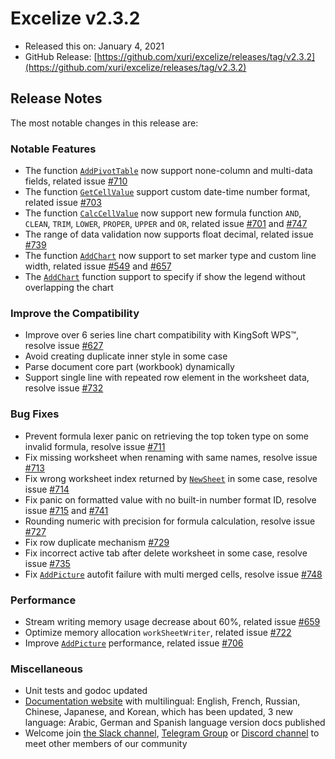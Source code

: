 # Excelize v2.3.2

* Released this on: January 4, 2021
* GitHub Release: [https://github.com/xuri/excelize/releases/tag/v2.3.2](https://github.com/xuri/excelize/releases/tag/v2.3.2)

## Release Notes

The most notable changes in this release are:

### Notable Features

* The function [`AddPivotTable`](https://pkg.go.dev/github.com/360EntSecGroup-Skylar/excelize/v2@v2.3.2#File.AddPivotTable) now support none-column and multi-data fields, related issue [#710](https://github.com/xuri/excelize/issues/710)
* The function [`GetCellValue`](https://pkg.go.dev/github.com/360EntSecGroup-Skylar/excelize/v2@v2.3.2#File.GetCellValue) support custom date-time number format, related issue [#703](https://github.com/xuri/excelize/issues/703)
* The function [`CalcCellValue`](https://pkg.go.dev/github.com/360EntSecGroup-Skylar/excelize/v2@v2.3.2#File.CalcCellValue) now support new formula function `AND`, `CLEAN`, `TRIM`, `LOWER`, `PROPER`, `UPPER` and `OR`, related issue [#701](https://github.com/xuri/excelize/issues/701) and [#747](https://github.com/xuri/excelize/issues/747)
* The range of data validation now supports float decimal, related issue [#739](https://github.com/xuri/excelize/issues/739)
* The function [`AddChart`](https://pkg.go.dev/github.com/360EntSecGroup-Skylar/excelize/v2@v2.3.2#File.AddChart) now support to set marker type and custom line width, related issue [#549](https://github.com/xuri/excelize/issues/549) and [#657](https://github.com/xuri/excelize/issues/657)
* The [`AddChart`](https://pkg.go.dev/github.com/360EntSecGroup-Skylar/excelize/v2@v2.3.2#File.AddChart) function support to specify if show the legend without overlapping the chart

### Improve the Compatibility

* Improve over 6 series line chart compatibility with KingSoft WPS&trade;, resolve issue [#627](https://github.com/xuri/excelize/issues/627)
* Avoid creating duplicate inner style in some case
* Parse document core part (workbook) dynamically
* Support single line with repeated row element in the worksheet data, resolve issue [#732](https://github.com/xuri/excelize/issues/732)

### Bug Fixes

* Prevent formula lexer panic on retrieving the top token type on some invalid formula, resolve issue [#711](https://github.com/xuri/excelize/issues/711)
* Fix missing worksheet when renaming with same names, resolve issue [#713](https://github.com/xuri/excelize/issues/713)
* Fix wrong worksheet index returned by [`NewSheet`](https://pkg.go.dev/github.com/360EntSecGroup-Skylar/excelize/v2@v2.3.2#File.NewSheet) in some case, resolve issue [#714](https://github.com/xuri/excelize/issues/714)
* Fix panic on formatted value with no built-in number format ID, resolve issue [#715](https://github.com/xuri/excelize/issues/715) and [#741](https://github.com/xuri/excelize/issues/741)
* Rounding numeric with precision for formula calculation, resolve issue [#727](https://github.com/xuri/excelize/issues/727)
* Fix row duplicate mechanism [#729](https://github.com/xuri/excelize/issues/729)
* Fix incorrect active tab after delete worksheet in some case, resolve issue [#735](https://github.com/xuri/excelize/issues/735)
* Fix [`AddPicture`](https://pkg.go.dev/github.com/360EntSecGroup-Skylar/excelize/v2@v2.3.2#File.AddPicture) autofit failure with multi merged cells, resolve issue [#748](https://github.com/xuri/excelize/issues/748)

### Performance

* Stream writing memory usage decrease about 60%, related issue [#659](https://github.com/xuri/excelize/issues/659)
* Optimize memory allocation `workSheetWriter`, related issue [#722](https://github.com/xuri/excelize/issues/722)
* Improve [`AddPicture`](https://pkg.go.dev/github.com/360EntSecGroup-Skylar/excelize/v2@v2.3.2#File.AddPicture) performance, related issue [#706](https://github.com/xuri/excelize/issues/706)

### Miscellaneous

* Unit tests and godoc updated
* [Documentation website](https://xuri.me/excelize) with multilingual: English, French, Russian, Chinese, Japanese, and Korean, which has been updated, 3 new language: Arabic, German and Spanish language version docs published
* Welcome join [the Slack channel](https://join.slack.com/t/xuri/shared_invite/zt-eriqdkeo-wV04zcCdBiiZveFgY86Wzw), [Telegram Group](https://t.me/excelize) or [Discord channel](https://discord.gg/MWV8MBQGtv) to meet other members of our community
